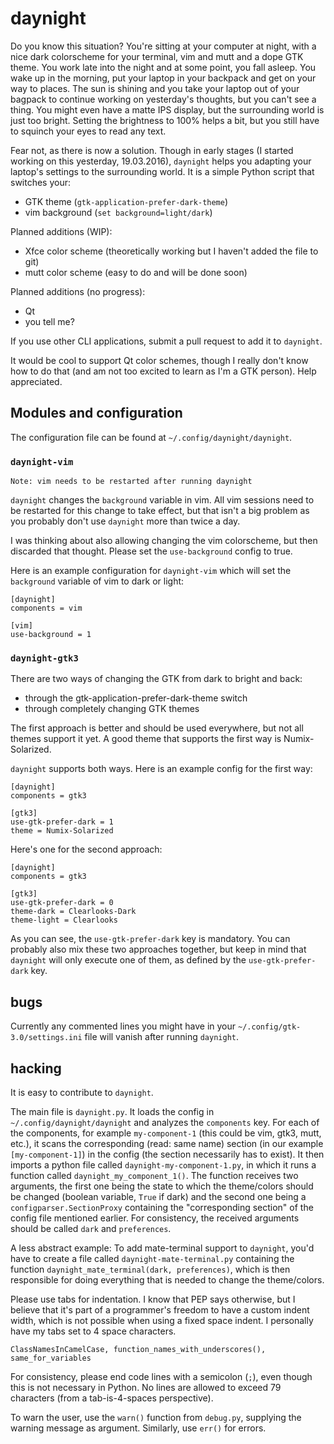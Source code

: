 # daynight

Do you know this situation? You're sitting at your computer at night, with a
nice dark colorscheme for your terminal, vim and mutt and a dope GTK theme. You
work late into the night and at some point, you fall asleep. You wake up in the
morning, put your laptop in your backpack and get on your way to places. The sun
is shining and you take your laptop out of your bagpack to continue working on
yesterday's thoughts, but you can't see a thing. You might even have a matte
IPS display, but the surrounding world is just too bright. Setting the
brightness to 100% helps a bit, but you still have to squinch your eyes to read
any text.

Fear not, as there is now a solution. Though in early stages (I started working
on this yesterday, 19.03.2016), `daynight` helps you adapting your laptop's
settings to the surrounding world. It is a simple Python script that switches
your:

- GTK theme (`gtk-application-prefer-dark-theme`)
- vim background (`set background=light/dark`)

Planned additions (WIP):

- Xfce color scheme (theoretically working but I haven't added the file to git)
- mutt color scheme (easy to do and will be done soon)

Planned additions (no progress):

- Qt
- you tell me?

If you use other CLI applications, submit a pull request to add it to
`daynight`.

It would be cool to support Qt color schemes, though I really don't know how to
do that (and am not too excited to learn as I'm a GTK person). Help appreciated.

## Modules and configuration
The configuration file can be found at `~/.config/daynight/daynight`.

### `daynight-vim`
```
Note: vim needs to be restarted after running daynight
```
`daynight` changes the `background` variable in vim. All vim sessions need to
be restarted for this change to take effect, but that isn't a big problem as
you probably don't use `daynight` more than twice a day.

I was thinking about also allowing changing the vim colorscheme, but then
discarded that thought. Please set the `use-background` config to true.

Here is an example configuration for `daynight-vim` which will set the
`background` variable of vim to dark or light:
```
[daynight]
components = vim

[vim]
use-background = 1
```

### `daynight-gtk3`
There are two ways of changing the GTK from dark to bright and back:
- through the gtk-application-prefer-dark-theme switch
- through completely changing GTK themes

The first approach is better and should be used everywhere, but not all themes
support it yet. A good theme that supports the first way is Numix-Solarized.

`daynight` supports both ways. Here is an example config for the first way:
```
[daynight]
components = gtk3

[gtk3]
use-gtk-prefer-dark = 1
theme = Numix-Solarized
```

Here's one for the second approach:
```
[daynight]
components = gtk3

[gtk3]
use-gtk-prefer-dark = 0
theme-dark = Clearlooks-Dark
theme-light = Clearlooks
```

As you can see, the `use-gtk-prefer-dark` key is mandatory. You can probably
also mix these two approaches together, but keep in mind that `daynight` will
only execute one of them, as defined by the `use-gtk-prefer-dark` key.

## bugs
Currently any commented lines you might have in your
`~/.config/gtk-3.0/settings.ini` file will vanish after running `daynight`.

## hacking
It is easy to contribute to `daynight`.

The main file is `daynight.py`. It loads the config in
`~/.config/daynight/daynight` and analyzes the `components` key. For each of
the components, for example `my-component-1` (this could be vim, gtk3, mutt,
etc.), it scans the corresponding (read: same name) section
(in our example `[my-component-1]`) in the config (the section necessarily has
to exist). It then imports a python file called `daynight-my-component-1.py`,
in which it runs a function called `daynight_my_component_1()`. The function
receives two arguments, the first one being the state to which the theme/colors
should be changed (boolean variable, `True` if dark) and the second one being a
`configparser.SectionProxy` containing the "corresponding section" of the
config file mentioned earlier. For consistency, the received arguments should
be called `dark` and `preferences`.

A less abstract example: To add mate-terminal support to `daynight`, you'd have
to create a file called `daynight-mate-terminal.py` containing the function
`daynight_mate_terminal(dark, preferences)`, which is then responsible for
doing everything that is needed to change the theme/colors.

Please use tabs for indentation. I know that PEP says otherwise, but I believe
that it's part of a programmer's freedom to have a custom indent width, which
is not possible when using a fixed space indent. I personally have my tabs set
to 4 space characters.

`ClassNamesInCamelCase, function_names_with_underscores(), same_for_variables`

For consistency, please end code lines with a semicolon (`;`), even though this
is not necessary in Python. No lines are allowed to exceed 79 characters
(from a tab-is-4-spaces perspective).

To warn the user, use the `warn()` function from `debug.py`, supplying the
warning message as argument. Similarly, use `err()` for errors.
